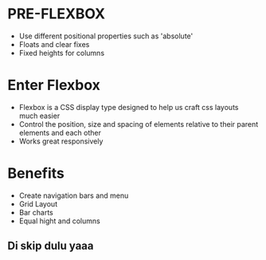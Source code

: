# PRE-FLEXBOX

- Use different positional properties such as 'absolute'
- Floats and clear fixes
- Fixed heights for columns

# Enter Flexbox

- Flexbox is a CSS display type designed to help us craft css layouts much easier
- Control the position, size and spacing of elements relative to their parent elements and each other
- Works great responsively

# Benefits

- Create navigation bars and menu
- Grid Layout
- Bar charts
- Equal hight and columns

## Di skip dulu yaaa

